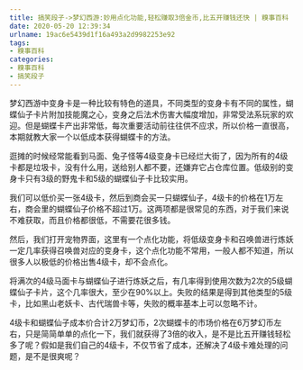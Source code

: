 ```yaml
---
title: 搞笑段子->梦幻西游:妙用点化功能,轻松赚取3倍金币,比五开赚钱还快 | 糗事百科
date: 2020-05-20 12:39:34
urlname: 19ac6e5439d1f16a493a2d9982253e92
tags: 
- 糗事百科
categories:
- 糗事百科
- 搞笑段子
---
```

梦幻西游中变身卡是一种比较有特色的道具，不同类型的变身卡有不同的属性，蝴蝶仙子卡片附加技能魔之心，变身之后法术伤害大幅度增加，非常受法系玩家的欢迎。但是蝴蝶卡产出非常低，每次重要活动前往往供不应求，所以价格一直很高，本期就教大家一个以低成本获得蝴蝶卡的方法。

逛摊的时候经常能看到马面、兔子怪等4级变身卡已经烂大街了，因为所有的4级卡都是垃圾卡，没有什么用，送给别人都不要，还嫌弃它占仓库位置。低级别的变身卡只有3级的野鬼卡和5级的蝴蝶仙子卡比较实用。

我们可以低价买一张4级卡，然后到商会买一只蝴蝶仙子，4级卡的价格在1万左右，商会里的蝴蝶仙子价格不超过1万。这两项都是很常见的东西，对于我们来说不难获取，而且价格都很低，不需要花很多钱。

然后，我们打开宠物界面，这里有一个点化功能，将低级变身卡和召唤兽进行炼妖一定几率获得召唤兽对应的变身卡，这个点化功能不常用，一般人都不知道，所以很多人以极低的价格出售4级卡，却不会点化。

将满次的4级马面卡与蝴蝶仙子进行炼妖之后，有几率得到使用次数为2次的5级蝴蝶仙子卡片，这个几率很大，至少在90%以上。失败的结果是得到其他类型的5级卡，比如黑山老妖卡、古代瑞兽卡等，失败的概率基本上可以忽略不计。

4级卡和蝴蝶仙子成本价合计2万梦幻币，2次蝴蝶卡的市场价格在6万梦幻币左右，只是简简单单的点化一下，我们就获得了3倍的收入，是不是比五开赚钱轻松多了呢？假如是我们自己的4级卡，不仅节省了成本，还解决了4级卡难处理的问题，是不是很爽呢？



